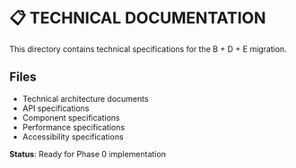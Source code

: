 # 📋 **TECHNICAL DOCUMENTATION**

This directory contains technical specifications for the B + D + E migration.

## **Files**
- Technical architecture documents
- API specifications
- Component specifications
- Performance specifications
- Accessibility specifications

**Status**: Ready for Phase 0 implementation 